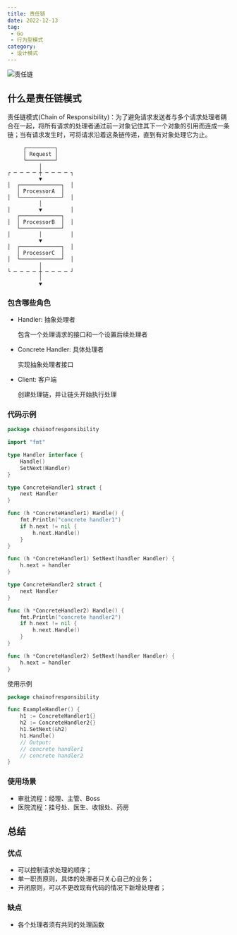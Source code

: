 ```yaml
---
title: 责任链
date: 2022-12-13
tag:
 - Go
 - 行为型模式
category:
 - 设计模式
---
```


![责任链](https://refactoringguru.cn/images/patterns/content/chain-of-responsibility/chain-of-responsibility-2x.png)

<!-- more -->

## 什么是责任链模式

责任链模式(Chain of Responsibility)：为了避免请求发送者与多个请求处理者耦合在一起，将所有请求的处理者通过前一对象记住其下一个对象的引用而连成一条链；当有请求发生时，可将请求沿着这条链传递，直到有对象处理它为止。

```ascii
     ┌─────────┐
     │ Request │
     └─────────┘
          │
┌ ─ ─ ─ ─ ┼ ─ ─ ─ ─ ┐
          ▼
│  ┌─────────────┐  │
   │ ProcessorA  │
│  └─────────────┘  │
          │
│         ▼         │
   ┌─────────────┐
│  │ ProcessorB  │  │
   └─────────────┘
│         │         │
          ▼
│  ┌─────────────┐  │
   │ ProcessorC  │
│  └─────────────┘  │
          │
└ ─ ─ ─ ─ ┼ ─ ─ ─ ─ ┘
          │
          ▼
```

### 包含哪些角色

- Handler: 抽象处理者
  
  包含一个处理请求的接口和一个设置后续处理者

- Concrete Handler: 具体处理者

  实现抽象处理者接口

- Client: 客户端
  
  创建处理链，并让链头开始执行处理

### 代码示例

```go
package chainofresponsibility

import "fmt"

type Handler interface {
	Handle()
	SetNext(Handler)
}

type ConcreteHandler1 struct {
	next Handler
}

func (h *ConcreteHandler1) Handle() {
	fmt.Println("concrete handler1")
	if h.next != nil {
		h.next.Handle()
	}
}

func (h *ConcreteHandler1) SetNext(handler Handler) {
	h.next = handler
}

type ConcreteHandler2 struct {
	next Handler
}

func (h *ConcreteHandler2) Handle() {
	fmt.Println("concrete handler2")
	if h.next != nil {
		h.next.Handle()
	}
}

func (h *ConcreteHandler2) SetNext(handler Handler) {
	h.next = handler
}
```

使用示例

```go
package chainofresponsibility

func ExampleHandler() {
	h1 := ConcreteHandler1{}
	h2 := ConcreteHandler2{}
	h1.SetNext(&h2)
	h1.Handle()
	// Output:
	// concrete handler1
	// concrete handler2
}
```

### 使用场景

- 审批流程：经理、主管、Boss
- 医院流程：挂号处、医生、收银处、药房

## 总结

### 优点

- 可以控制请求处理的顺序；
- 单一职责原则，具体的处理者只关心自己的业务；
- 开闭原则，可以不更改现有代码的情况下新增处理者；

### 缺点

- 各个处理者须有共同的处理函数
